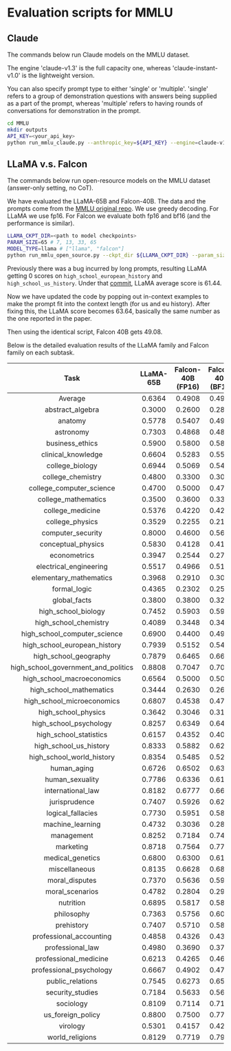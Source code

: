 # Evaluation scripts for MMLU

## Claude
The commands below run Claude models on the MMLU dataset. 

The engine 'claude-v1.3' is the full capacity one, whereas 'claude-instant-v1.0' is the lightweight version.

You can also specify prompt type to either 'single' or 'multiple'. 'single' refers to a group of demonstration questions with answers being supplied as a part of the prompt, whereas 'multiple' refers to having rounds of conversations for demonstration in the prompt.

```bash
cd MMLU
mkdir outputs
API_KEY=<your_api_key>
python run_mmlu_claude.py --anthropic_key=${API_KEY} --engine=claude-v1.3 --prompt_type='multiple'
```


## LLaMA v.s. Falcon

The commands below run open-resource models on the MMLU dataset (answer-only setting, no CoT). 

We have evaluated the LLaMA-65B and Falcon-40B.
The data and the prompts come from the [MMLU original repo](https://github.com/hendrycks/test). We use greedy decoding. For LLaMA we use fp16. For Falcon we evaluate both fp16 and bf16 (and the performance is similar).

```bash
LLAMA_CKPT_DIR=<path to model checkpoints>
PARAM_SIZE=65 # 7, 13, 33, 65
MODEL_TYPE=llama # ["llama", "falcon"] 
python run_mmlu_open_source.py --ckpt_dir ${LLAMA_CKPT_DIR} --param_size ${PARAM_SIZE} --model_type ${MODEL_TYPE}
```


Previously there was a bug incurred by long prompts, resulting LLaMA getting 0 scores on `high_school_european_history` and `high_school_us_history`. Under that [commit](https://github.com/FranxYao/chain-of-thought-hub/tree/9c1fe0f6c2d86706d1b54a8208f807b7181e0b8d/MMLU), LLaMA average score is 61.44.

Now we have updated the code by popping out in-context examples to make the prompt fit into the context length (for us and eu history). After fixing this, the LLaMA score becomes 63.64, basically the same number as the one reported in the paper.

Then using the identical script, Falcon 40B gets 49.08.

Below is the detailed evaluation results of the LLaMA family and Falcon family on each subtask.

|Task|LLaMA-65B|Falcon-40B (FP16)|Falcon-40B (BF16)|LLaMA-33B|LLaMA-13B|LLaMA-7B|Falcon-7B (BF16)|LLaMA-65B (Bug)|
|:----:|:----:|:----:|:----:|:----:|:----:|:----:|:----:|:----:|
|Average|0.6364|0.4908|0.4996|0.5847|0.4696|0.3522|0.2641|0.6144|
|abstract_algebra|0.3000|0.2600|0.2800|0.3700|0.3000|0.2600|0.2700|0.3000|
|anatomy|0.5778|0.5407|0.4963|0.5185|0.4667|0.3852|0.3185|0.5778|
|astronomy|0.7303|0.4868|0.4868|0.6118|0.4671|0.3421|0.3026|0.7303|
|business_ethics|0.5900|0.5800|0.5800|0.5500|0.4600|0.4100|0.2100|0.5900|
|clinical_knowledge|0.6604|0.5283|0.5509|0.5736|0.4604|0.3396|0.2566|0.6604|
|college_biology|0.6944|0.5069|0.5486|0.5903|0.4722|0.3750|0.2014|0.6944|
|college_chemistry|0.4800|0.3300|0.3000|0.4500|0.3000|0.3000|0.2300|0.4800|
|college_computer_science|0.4700|0.5000|0.4700|0.4600|0.4100|0.3000|0.2600|0.4700|
|college_mathematics|0.3500|0.3600|0.3300|0.3600|0.3700|0.3500|0.3000|0.3500|
|college_medicine|0.5376|0.4220|0.4220|0.5491|0.4162|0.3353|0.2717|0.5376|
|college_physics|0.3529|0.2255|0.2157|0.2549|0.1961|0.2353|0.2059|0.3529|
|computer_security|0.8000|0.4600|0.5600|0.6700|0.6400|0.4500|0.3200|0.8000|
|conceptual_physics|0.5830|0.4128|0.4170|0.5064|0.3830|0.3745|0.2596|0.5830|
|econometrics|0.3947|0.2544|0.2719|0.3596|0.2895|0.2807|0.2368|0.3947|
|electrical_engineering|0.5517|0.4966|0.5172|0.5310|0.4483|0.2207|0.3310|0.5517|
|elementary_mathematics|0.3968|0.2910|0.3069|0.3677|0.2698|0.2646|0.2751|0.3968|
|formal_logic|0.4365|0.2302|0.2540|0.3571|0.3175|0.2619|0.1508|0.4365|
|global_facts|0.3800|0.3800|0.3200|0.3800|0.3600|0.3000|0.3500|0.3800|
|high_school_biology|0.7452|0.5903|0.5935|0.6903|0.5129|0.3323|0.2387|0.7452|
|high_school_chemistry|0.4089|0.3448|0.3448|0.4138|0.2808|0.2759|0.2956|0.4089|
|high_school_computer_science|0.6900|0.4400|0.4900|0.6100|0.5000|0.3400|0.3000|0.6900|
|high_school_european_history|0.7939|0.5152|0.5455|0.7515|0.6182|0.4182|0.3091|0.0000|
|high_school_geography|0.7879|0.6465|0.6616|0.7121|0.5505|0.3384|0.2576|0.7879|
|high_school_government_and_politics|0.8808|0.7047|0.7047|0.8290|0.6684|0.4560|0.1762|0.8808|
|high_school_macroeconomics|0.6564|0.5000|0.5026|0.5667|0.4590|0.3436|0.2077|0.6590|
|high_school_mathematics|0.3444|0.2630|0.2667|0.2778|0.2593|0.2519|0.2407|0.3407|
|high_school_microeconomics|0.6807|0.4538|0.4706|0.5798|0.4748|0.3151|0.2563|0.6765|
|high_school_physics|0.3642|0.3046|0.3113|0.3510|0.3113|0.2781|0.2715|0.3709|
|high_school_psychology|0.8257|0.6349|0.6422|0.7596|0.6128|0.4826|0.2275|0.8257|
|high_school_statistics|0.6157|0.4352|0.4028|0.4907|0.2963|0.3333|0.1991|0.6204|
|high_school_us_history|0.8333|0.5882|0.6225|0.7892|0.5882|0.3676|0.2745|0.0000|
|high_school_world_history|0.8354|0.5485|0.5274|0.8017|0.6751|0.4346|0.2911|0.8354|
|human_aging|0.6726|0.6502|0.6323|0.6771|0.5336|0.3946|0.3453|0.6726|
|human_sexuality|0.7786|0.6336|0.6107|0.6489|0.5725|0.3511|0.2824|0.7786|
|international_law|0.8182|0.6777|0.6612|0.7521|0.6446|0.5124|0.3058|0.8182|
|jurisprudence|0.7407|0.5926|0.6296|0.7130|0.5093|0.4167|0.2778|0.7500|
|logical_fallacies|0.7730|0.5951|0.5828|0.6810|0.5276|0.4172|0.2515|0.7730|
|machine_learning|0.4732|0.3036|0.2857|0.4107|0.3214|0.2768|0.3482|0.4732|
|management|0.8252|0.7184|0.7476|0.7670|0.6602|0.3398|0.2330|0.8252|
|marketing|0.8718|0.7564|0.7778|0.8419|0.7179|0.4615|0.2821|0.8718|
|medical_genetics|0.6800|0.6300|0.6100|0.6600|0.5300|0.3700|0.2700|0.6800|
|miscellaneous|0.8135|0.6628|0.6884|0.7778|0.6475|0.4253|0.2835|0.8135|
|moral_disputes|0.7370|0.5636|0.5925|0.6676|0.5000|0.4075|0.2746|0.7370|
|moral_scenarios|0.4782|0.2804|0.2994|0.4045|0.2961|0.2425|0.2637|0.4771|
|nutrition|0.6895|0.5817|0.5817|0.6242|0.5196|0.3889|0.2549|0.6895|
|philosophy|0.7363|0.5756|0.6045|0.6624|0.5531|0.4051|0.2894|0.7363|
|prehistory|0.7407|0.5710|0.5895|0.6821|0.5185|0.3457|0.2716|0.7377|
|professional_accounting|0.4858|0.4326|0.4326|0.4468|0.3475|0.2660|0.2660|0.4858|
|professional_law|0.4980|0.3690|0.3781|0.4648|0.3709|0.3018|0.2373|0.4935|
|professional_medicine|0.6213|0.4265|0.4632|0.5588|0.5074|0.4412|0.1838|0.6176|
|professional_psychology|0.6667|0.4902|0.4788|0.6373|0.4869|0.3529|0.2794|0.6650|
|public_relations|0.7545|0.6273|0.6545|0.6909|0.6091|0.4000|0.2545|0.7545|
|security_studies|0.7184|0.5633|0.5673|0.6653|0.5306|0.3347|0.2490|0.7224|
|sociology|0.8109|0.7114|0.7114|0.7910|0.6119|0.4577|0.2886|0.8109|
|us_foreign_policy|0.8800|0.7500|0.7700|0.8300|0.7800|0.4300|0.3900|0.8800|
|virology|0.5301|0.4157|0.4217|0.4940|0.4337|0.3434|0.3916|0.5301|
|world_religions|0.8129|0.7719|0.7953|0.7953|0.6784|0.4912|0.3743|0.8129|





